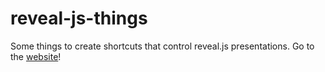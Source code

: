 # reveal-js-things
Some things to create shortcuts that control reveal.js presentations. Go to the [website](https://drarig29.github.io/reveal-js-things/)!
